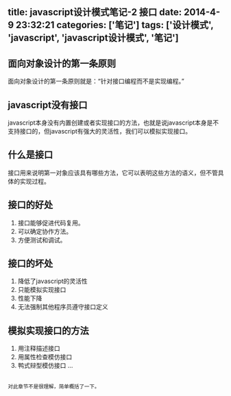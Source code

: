 title: javascript设计模式笔记-2 接口
date: 2014-4-9 23:32:21
categories: ['笔记']
tags: ['设计模式', 'javascript', 'javascript设计模式', '笔记']
---

## 面向对象设计的第一条原则
面向对象设计的第一条原则就是：“针对接口编程而不是实现编程。”

<!-- more -->

## javascript没有接口
javascript本身没有内置创建或者实现接口的方法，也就是说javascript本身是不支持接口的，但javascript有强大的灵活性，我们可以模拟实现接口。

## 什么是接口
接口用来说明第一对象应该具有哪些方法，它可以表明这些方法的语义，但不管具体的实现过程。

## 接口的好处
1. 接口能够促进代码复用。
2. 可以确定协作方法。
3. 方便测试和调试。
    
## 接口的坏处
1. 降低了javascript的灵活性
2. 只能模拟实现接口
3. 性能下降
4. 无法强制其他程序员遵守接口定义

## 模拟实现接口的方法
1. 用注释描述接口
2. 用属性检查模仿接口
3. 鸭式辩型模仿接口
...


## 
    对此章节不是很理解，简单概括了一下。
